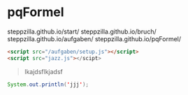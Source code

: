 # pqFormel

steppzilla.github.io/start/
steppzilla.github.io/bruch/
steppzilla.github.io/aufgaben/
steppzilla.github.io/pqFormel/



```html
<script src="/aufgaben/setup.js"></script>
<script src="jazz.js"></scipt>
```


> lkajdsflkjadsf

```java
System.out.println('jjj');
```
